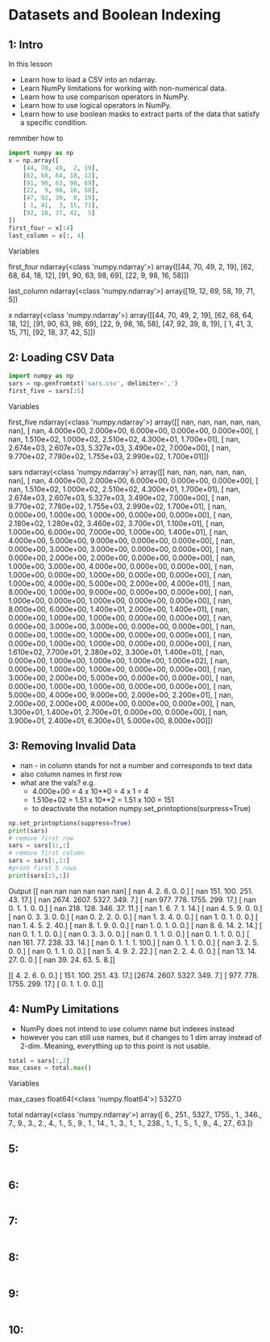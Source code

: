 # Datasets and Boolean Indexing

## 1: Intro

In this lesson
- Learn how to load a CSV into an ndarray.
- Learn NumPy limitations for working with non-numerical data.
- Learn how to use comparison operators in NumPy.
- Learn how to use logical operators in NumPy.
- Learn how to use boolean masks to extract parts of the data that satisfy a specific condition.

remmber how to
```python
import numpy as np
x = np.array([
    [44, 70, 49,  2, 19],
    [62, 68, 64, 18, 12],
    [91, 90, 63, 98, 69],
    [22,  9, 98, 16, 58],
    [47, 92, 39,  8, 19],
    [ 1, 41,  3, 15, 71],
    [92, 18, 37, 42,  5]
])
first_four = x[:4]
last_column = x[:, 4]
```
Variables

first_four
ndarray(<class 'numpy.ndarray'>)
array([[44, 70, 49, 2, 19], [62, 68, 64, 18, 12], [91, 90, 63, 98, 69], [22, 9, 98, 16, 58]])

last_column
ndarray(<class 'numpy.ndarray'>)
array([19, 12, 69, 58, 19, 71, 5])

x
ndarray(<class 'numpy.ndarray'>)
array([[44, 70, 49, 2, 19], [62, 68, 64, 18, 12], [91, 90, 63, 98, 69], [22, 9, 98, 16, 58], [47, 92, 39, 8, 19], [ 1, 41, 3, 15, 71], [92, 18, 37, 42, 5]])

## 2: Loading CSV Data
```python
import numpy as np
sars = np.genfromtxt('sars.csv', delimiter=',')
first_five = sars[:5]
```
Variables

first_five
ndarray(<class 'numpy.ndarray'>)
array([[ nan, nan, nan, nan, nan, nan], [ nan, 4.000e+00, 2.000e+00, 6.000e+00, 0.000e+00, 0.000e+00], [ nan, 1.510e+02, 1.000e+02, 2.510e+02, 4.300e+01, 1.700e+01], [ nan, 2.674e+03, 2.607e+03, 5.327e+03, 3.490e+02, 7.000e+00], [ nan, 9.770e+02, 7.780e+02, 1.755e+03, 2.990e+02, 1.700e+01]])

sars
ndarray(<class 'numpy.ndarray'>)
array([[ nan, nan, nan, nan, nan, nan], [ nan, 4.000e+00, 2.000e+00, 6.000e+00, 0.000e+00, 0.000e+00], [ nan, 1.510e+02, 1.000e+02, 2.510e+02, 4.300e+01, 1.700e+01], [ nan, 2.674e+03, 2.607e+03, 5.327e+03, 3.490e+02, 7.000e+00], [ nan, 9.770e+02, 7.780e+02, 1.755e+03, 2.990e+02, 1.700e+01], [ nan, 0.000e+00, 1.000e+00, 1.000e+00, 0.000e+00, 0.000e+00], [ nan, 2.180e+02, 1.280e+02, 3.460e+02, 3.700e+01, 1.100e+01], [ nan, 1.000e+00, 6.000e+00, 7.000e+00, 1.000e+00, 1.400e+01], [ nan, 4.000e+00, 5.000e+00, 9.000e+00, 0.000e+00, 0.000e+00], [ nan, 0.000e+00, 3.000e+00, 3.000e+00, 0.000e+00, 0.000e+00], [ nan, 0.000e+00, 2.000e+00, 2.000e+00, 0.000e+00, 0.000e+00], [ nan, 1.000e+00, 3.000e+00, 4.000e+00, 0.000e+00, 0.000e+00], [ nan, 1.000e+00, 0.000e+00, 1.000e+00, 0.000e+00, 0.000e+00], [ nan, 1.000e+00, 4.000e+00, 5.000e+00, 2.000e+00, 4.000e+01], [ nan, 8.000e+00, 1.000e+00, 9.000e+00, 0.000e+00, 0.000e+00], [ nan, 1.000e+00, 0.000e+00, 1.000e+00, 0.000e+00, 0.000e+00], [ nan, 8.000e+00, 6.000e+00, 1.400e+01, 2.000e+00, 1.400e+01], [ nan, 0.000e+00, 1.000e+00, 1.000e+00, 0.000e+00, 0.000e+00], [ nan, 0.000e+00, 3.000e+00, 3.000e+00, 0.000e+00, 0.000e+00], [ nan, 0.000e+00, 1.000e+00, 1.000e+00, 0.000e+00, 0.000e+00], [ nan, 0.000e+00, 1.000e+00, 1.000e+00, 0.000e+00, 0.000e+00], [ nan, 1.610e+02, 7.700e+01, 2.380e+02, 3.300e+01, 1.400e+01], [ nan, 0.000e+00, 1.000e+00, 1.000e+00, 1.000e+00, 1.000e+02], [ nan, 0.000e+00, 1.000e+00, 1.000e+00, 0.000e+00, 0.000e+00], [ nan, 3.000e+00, 2.000e+00, 5.000e+00, 0.000e+00, 0.000e+00], [ nan, 0.000e+00, 1.000e+00, 1.000e+00, 0.000e+00, 0.000e+00], [ nan, 5.000e+00, 4.000e+00, 9.000e+00, 2.000e+00, 2.200e+01], [ nan, 2.000e+00, 2.000e+00, 4.000e+00, 0.000e+00, 0.000e+00], [ nan, 1.300e+01, 1.400e+01, 2.700e+01, 0.000e+00, 0.000e+00], [ nan, 3.900e+01, 2.400e+01, 6.300e+01, 5.000e+00, 8.000e+00]])

## 3: Removing Invalid Data
- nan - in column stands for not a number and corresponds to text data
- also column names in first row
- what are the vals? e.g. 
    - 4.000e+00 = 4 x 10**0 = 4 x 1 = 4
    - 1.510e+02 = 1.51 x 10**2 = 1.51 x 100 = 151
    - to deactivate the notation numpy.set_printoptions(surpress=True)
```python
np.set_printoptions(suppress=True)
print(sars)
# remove first row
sars = sars[1:,:]
# remove first column
sars = sars[:,1:]
#print first 5 rows
print(sars[:5,:])
```
Output
[[  nan   nan   nan   nan   nan   nan]
 [  nan    4.    2.    6.    0.    0.]
 [  nan  151.  100.  251.   43.   17.]
 [  nan 2674. 2607. 5327.  349.    7.]
 [  nan  977.  778. 1755.  299.   17.]
 [  nan    0.    1.    1.    0.    0.]
 [  nan  218.  128.  346.   37.   11.]
 [  nan    1.    6.    7.    1.   14.]
 [  nan    4.    5.    9.    0.    0.]
 [  nan    0.    3.    3.    0.    0.]
 [  nan    0.    2.    2.    0.    0.]
 [  nan    1.    3.    4.    0.    0.]
 [  nan    1.    0.    1.    0.    0.]
 [  nan    1.    4.    5.    2.   40.]
 [  nan    8.    1.    9.    0.    0.]
 [  nan    1.    0.    1.    0.    0.]
 [  nan    8.    6.   14.    2.   14.]
 [  nan    0.    1.    1.    0.    0.]
 [  nan    0.    3.    3.    0.    0.]
 [  nan    0.    1.    1.    0.    0.]
 [  nan    0.    1.    1.    0.    0.]
 [  nan  161.   77.  238.   33.   14.]
 [  nan    0.    1.    1.    1.  100.]
 [  nan    0.    1.    1.    0.    0.]
 [  nan    3.    2.    5.    0.    0.]
 [  nan    0.    1.    1.    0.    0.]
 [  nan    5.    4.    9.    2.   22.]
 [  nan    2.    2.    4.    0.    0.]
 [  nan   13.   14.   27.    0.    0.]
 [  nan   39.   24.   63.    5.    8.]]

 [[   4.    2.    6.    0.    0.]
 [ 151.  100.  251.   43.   17.]
 [2674. 2607. 5327.  349.    7.]
 [ 977.  778. 1755.  299.   17.]
 [   0.    1.    1.    0.    0.]]

## 4: NumPy Limitations
- NumPy does not intend to use column name but indexes instead
- however you can still use names, but it changes to 1 dim array instead of 2-dim. Meaning, everything up to this point is not usable.
```python
total = sars[:,2]
max_cases = total.max()
```
Variables

max_cases
float64(<class 'numpy.float64'>)
5327.0

total
ndarray(<class 'numpy.ndarray'>)
array([ 6., 251., 5327., 1755., 1., 346., 7., 9., 3., 2., 4., 1., 5., 9., 1., 14., 1., 3., 1., 1., 238., 1., 1., 5., 1., 9., 4., 27., 63.])

## 5: 
```python
```

## 6: 
```python
```

## 7: 
```python
```

## 8: 
```python
```

## 9: 
```python
```

## 10: 
```python
```
